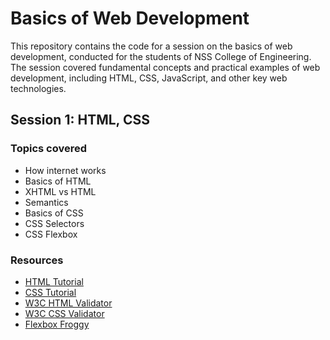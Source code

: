 # Basics of Web Development

This repository contains the code for a session on the basics of web development, conducted for the students of NSS College of Engineering. The session covered fundamental concepts and practical examples of web development, including HTML, CSS, JavaScript, and other key web technologies.

## Session 1: HTML, CSS

### Topics covered

- How internet works
- Basics of HTML
- XHTML vs HTML
- Semantics
- Basics of CSS
- CSS Selectors
- CSS Flexbox

### Resources

- [HTML Tutorial](https://developer.mozilla.org/en-US/docs/Web/HTML)
- [CSS Tutorial](https://developer.mozilla.org/en-US/docs/Learn_web_development/Core/Styling_basics)
- [W3C HTML Validator](https://validator.w3.org/)
- [W3C CSS Validator](https://jigsaw.w3.org/css-validator/)
- [Flexbox Froggy](https://flexboxfroggy.com/)
